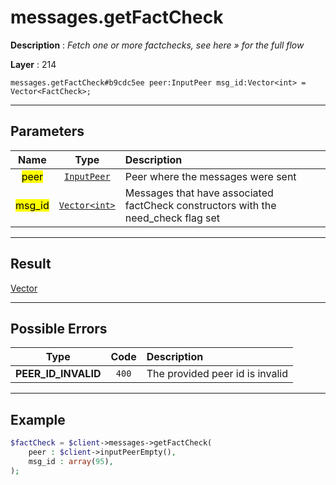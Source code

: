 # messages.getFactCheck

**Description** : *Fetch one or more factchecks, see here &raquo; for the full flow*

**Layer** : 214

```tl
messages.getFactCheck#b9cdc5ee peer:InputPeer msg_id:Vector<int> = Vector<FactCheck>;
```

---

## Parameters

| Name | Type | Description |
| :---: | :---: | :--- |
| <mark>peer</mark> | [`InputPeer`](type/InputPeer) | Peer where the messages were sent |
| <mark>msg_id</mark> | [`Vector<int>`](type/int) | Messages that have associated factCheck constructors with the need_check flag set |

---

## Result

[Vector<FactCheck>](type/FactCheck)

---

## Possible Errors

| Type | Code | Description |
| :---: | :---: | :--- |
| **PEER_ID_INVALID** | `400` | The provided peer id is invalid |

---

## Example

```php
$factCheck = $client->messages->getFactCheck(
	peer : $client->inputPeerEmpty(),
	msg_id : array(95),
);
```